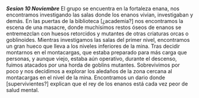 ***Sesion 10 Noviembre***
El grupo se encuentra en la fortaleza enana, nos encontramos investigando las salas donde los enanos vivian, investigaban y demás. 
En las puertas de la biblioteca [¿academia?] nos encontramos la escena de una masacre, donde muchísimos restos óseos de enanos se entremezclan con huesos retorcidos y mutantes de otras criaturas orcas o goblinoides. 
Mientras investigamos las salas del primer nivel, encontramos un gran hueco que lleva a los niveles inferiores de la mina.
Tras decidir montarnos en el montacargas, que estaba preparado para más carga que personas, y aunque viejo, estaba aún operativo, durante el descenso, fuimos atacados por una horda de goblins mutantes.
Sobrevivimos por poco y nos decidimos a explorar los aledaños de la zona cercana al montacargas en el nivel de la mina. Encontramos un dario donde [supervivientes?] explican que el rey de los enanos está cada vez peor de salud mental.

